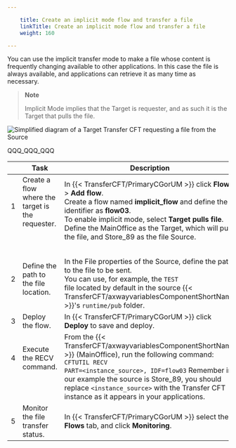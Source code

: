 ```yaml
---

    title: Create an implicit mode flow and transfer a file
    linkTitle: Create an implicit mode flow and transfer a file
    weight: 160

---
```

You can use the implicit transfer mode to make a file whose content is frequently changing available to other applications. In this case the file is always available, and applications can retrieve it as many time as necessary.

> **Note**
>
> Implicit Mode implies that the Target is requester, and as such it is the Target that pulls the file.

![Simplified diagram of a Target Transfer CFT requesting a file from the Source](/Images/TransferCFT/Implicit_mode_cft_w_cg.png)

QQQ\_QQQ\_QQQ


|   | Task  | Description  | Details  |
| --- | --- | --- | --- |
| 1<br/> <br/> <br/>  | Create a flow where the target is the requester.<br/> <br/> <br/> <br />  | In {{< TransferCFT/PrimaryCGorUM  >}} click <span >****Flows**** </span>&gt; <span >****Add flow****</span>.<br/> Create a flow named <span >****implicit_flow****</span> and define the identifier as <span >****flow03****</span>.<br/> To enable implicit mode, select <span >****Target pulls file****</span>.<br/> Define the MainOffice as the Target, which will pull the file, and Store_89 as the file Source.<br/> <br />  | <a href="../intro_cg_task_catalog/t_defineflow">![](/Images/TransferCFT/mapArrow.png)</a>  |
| 2<br/> <br/>  | Define the path to the file location.<br/> <br/>  | In the File properties of the Source, define the path to the file to be sent.<br/> You can use, for example, the <span ><code>TEST </code></span>file located by default in the source {{< TransferCFT/axwayvariablesComponentShortName  >}}'s <span ><code>runtime/pub</code></span> folder.<br/>  |   |
| 3<br/>  | Deploy the flow.<br/>  | In {{< TransferCFT/PrimaryCGorUM  >}} click <span >****Deploy**** </span>to save and deploy.<br/>  | <a href="../intro_cg_task_catalog/t_savedeployflow">![](/Images/TransferCFT/mapArrow.png)</a>  |
| 4<br/> <br/> <br/>  | Execute the RECV command.<br/> <br/> <br/>  | From the {{< TransferCFT/axwayvariablesComponentShortName  >}} (MainOffice), run the following command: <span ><code>CFTUTIL RECV PART=&lt;instance_source&gt;, IDF=flow03</code></span> Remember in our example the source is Store_89, you should replace <span ><code>&lt;instance_source&gt;</code></span> with the Transfer CFT instance as it appears in your applications.<br/>  | <a href="../../../c_intro_userinterfaces/about_cftutil">![](/Images/TransferCFT/mapArrow.png)</a>  |
| 5  | Monitor the file transfer status.  | In {{< TransferCFT/PrimaryCGorUM  >}} select the <span >****Flows**** </span>tab, and click <span >****Monitoring****</span>.  | <a href="../intro_cg_task_catalog/c_flow_monitoring">![](/Images/TransferCFT/mapArrow.png)</a>  |

